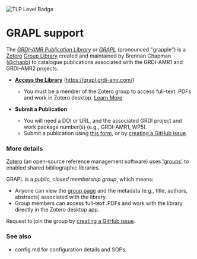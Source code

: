 ![TLP Level Badge](https://img.shields.io/badge/TLP-CLEAR-lightgrey)

# GRAPL support

The [*GRDI-AMR Publication Library*](https://grapl.grdi-amr.com/) or [*GRAPL*](https://grapl.grdi-amr.com/) (pronounced "grapple") is a [Zotero](https://www.zotero.org/) [Group Library](https://www.zotero.org/support/groups) created and maintained by Brennan Chapman ([@chapb](https://github.com/chapb)) to catalogue publications associated with the GRDI-AMR1 and GRDI-AMR2 projects. 

- [**Access the Library**](https://grapl.grdi-amr.com/) (https://grapl.grdi-amr.com/)
  - You must be a member of the Zotero group to access full-text .PDFs and work in Zotero desktop. [Learn More](#more-details).

- **Submit a Publication**
  - You will need a DOI or URL, and the associated GRDI project and work package number(s) (e.g., GRDI-AMR1, WP5).
  - Submit a publication using [this form](https://goto.grdi-amr.com/librarysubmit), or by [creating a GitHub issue](https://github.com/grdi-amr/publications/issues/new/choose).


### More details

[Zotero](https://www.zotero.org/) (an open-source reference management software) uses ['groups'](https://www.zotero.org/support/groups) to enabled shared bibliographic libraries. 

GRAPL is a *public, closed membership group*, which means:

- Anyone can view the [group page](https://grapl.grdi-amr.com/) and the metadata (e.g., title, authors, abstracts) associated with the library.
- Group members can access full-text .PDFs and work with the library directly in the Zotero desktop app.

Request to join the group by [creating a GitHub issue](https://github.com/grdi-amr/publications/issues/new/choose).


### See also

- config.md for configuration details and SOPs.


